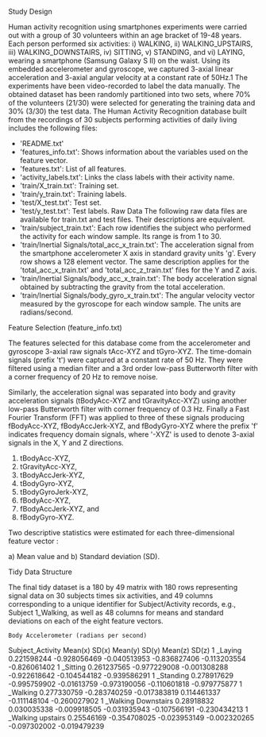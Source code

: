 Study Design

Human activity recognition using smartphones experiments were carried out with a group of 30 volunteers within an age bracket of 19-48 years. Each person performed six activities: i) WALKING, ii) WALKING_UPSTAIRS, iii) WALKING_DOWNSTAIRS, iv) SITTING, v) STANDING, and vi) LAYING, wearing a smartphone (Samsung Galaxy S II) on the waist. Using its embedded accelerometer and gyroscope, we captured 3-axial linear acceleration and 3-axial angular velocity at a constant rate of 50Hz.1
The experiments have been video-recorded to label the data manually. The obtained dataset has been randomly partitioned into two sets, where 70% of the volunteers (21/30) were selected for generating the training data and 30% (3/30) the test data. The Human Activity Recognition database built from the recordings of 30 subjects performing activities of daily living includes the following files:
- 'README.txt'
- 'features_info.txt': Shows information about the variables used on the feature vector.
- 'features.txt': List of all features.
- 'activity_labels.txt': Links the class labels with their activity name.
- 'train/X_train.txt': Training set.
- 'train/y_train.txt': Training labels.
- 'test/X_test.txt': Test set.
- 'test/y_test.txt': Test labels.
Raw Data
The following raw data files are available for train.txt and test files. Their descriptions are equivalent. 
- 'train/subject_train.txt': Each row identifies the subject who performed the activity for each window sample. Its range is from 1 to 30. 
- 'train/Inertial Signals/total_acc_x_train.txt': The acceleration signal from the smartphone accelerometer X axis in standard gravity units 'g'. Every row shows a 128 element vector. The same description applies for the 'total_acc_x_train.txt' and 'total_acc_z_train.txt' files for the Y and Z axis. 
- 'train/Inertial Signals/body_acc_x_train.txt': The body acceleration signal obtained by subtracting the gravity from the total acceleration. 
- 'train/Inertial Signals/body_gyro_x_train.txt': The angular velocity vector measured by the gyroscope for each window sample. The units are radians/second.
 
Feature Selection (feature_info.txt)

The features selected for this database come from the accelerometer and gyroscope 3-axial raw signals tAcc-XYZ and tGyro-XYZ. The time-domain signals (prefix 't') were captured at a constant rate of 50 Hz. They were filtered using a median filter and a 3rd order low-pass Butterworth filter with a corner frequency of 20 Hz to remove noise.  

Similarly, the acceleration signal was separated into body and gravity acceleration signals (tBodyAcc-XYZ and tGravityAcc-XYZ) using another low-pass Butterworth filter with corner frequency of 0.3 Hz. Finally a Fast Fourier Transform (FFT) was applied to three of these signals producing fBodyAcc-XYZ, fBodyAccJerk-XYZ, and fBodyGyro-XYZ  where the prefix  'f' indicates frequency domain signals, where '-XYZ' is used to denote 3-axial signals in the X, Y and Z directions.

1)	tBodyAcc-XYZ,
2)	tGravityAcc-XYZ,
3)	tBodyAccJerk-XYZ,
4)	tBodyGyro-XYZ,
5)	tBodyGyroJerk-XYZ,
6)	fBodyAcc-XYZ,
7)	fBodyAccJerk-XYZ, and
8)	fBodyGyro-XYZ.

Two descriptive statistics were estimated for each three-dimensional feature vector : 

a)	Mean value and
b)	Standard deviation (SD).

Tidy Data Structure

The final tidy dataset is a 180 by 49 matrix with 180 rows representing signal data on 30 subjects times six activities, and 49 columns corresponding to a unique identifier for Subject/Activity records, e.g., Subject 1_Walking, as well as 48 columns for means and standard deviations on each of the eight feature vectors.

 	Body Accelerometer (radians per second)
Subject_Activity	Mean(x)	SD(x)	Mean(y)	SD(y)	Mean(z)	SD(z)
1 _Laying	       0.221598244	-0.928056469	-0.040513953	-0.836827406	-0.113203554	-0.826061402
1 _Sitting      	0.261237565	-0.977229008	-0.001308288	-0.922618642	-0.104544182	-0.939586291
1 _Standing	     0.278917629	-0.995759902	-0.01613759	-0.973190056	-0.110601818	-0.979775877
1 _Walking	      0.277330759	-0.283740259	-0.017383819	0.114461337	-0.111148104	-0.260027902
1 _Walking Downstairs	0.28918832	0.030035338	-0.009918505	-0.031935943	-0.107566191	-0.230434213
1 _Walking upstairs	0.25546169	-0.354708025	-0.023953149	-0.002320265	-0.097302002	-0.019479239


